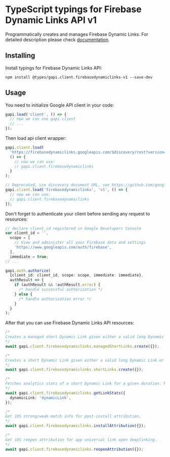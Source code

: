 # TypeScript typings for Firebase Dynamic Links API v1

Programmatically creates and manages Firebase Dynamic Links.
For detailed description please check [documentation](https://firebase.google.com/docs/dynamic-links/).

## Installing

Install typings for Firebase Dynamic Links API:

```
npm install @types/gapi.client.firebasedynamiclinks-v1 --save-dev
```

## Usage

You need to initialize Google API client in your code:

```typescript
gapi.load('client', () => {
  // now we can use gapi.client
  // ...
});
```

Then load api client wrapper:

```typescript
gapi.client.load(
  'https://firebasedynamiclinks.googleapis.com/$discovery/rest?version=v1',
  () => {
    // now we can use:
    // gapi.client.firebasedynamiclinks
  }
);
```

```typescript
// Deprecated, use discovery document URL, see https://github.com/google/google-api-javascript-client/blob/master/docs/reference.md#----gapiclientloadname----version----callback--
gapi.client.load('firebasedynamiclinks', 'v1', () => {
  // now we can use:
  // gapi.client.firebasedynamiclinks
});
```

Don't forget to authenticate your client before sending any request to resources:

```typescript
// declare client_id registered in Google Developers Console
var client_id = '',
  scope = [
    // View and administer all your Firebase data and settings
    'https://www.googleapis.com/auth/firebase',
  ],
  immediate = true;
// ...

gapi.auth.authorize(
  {client_id: client_id, scope: scope, immediate: immediate},
  authResult => {
    if (authResult && !authResult.error) {
      /* handle successful authorization */
    } else {
      /* handle authorization error */
    }
  }
);
```

After that you can use Firebase Dynamic Links API resources: <!-- TODO: make this work for multiple namespaces -->

```typescript
/*
Creates a managed short Dynamic Link given either a valid long Dynamic Link or details such as Dynamic Link domain, Android and iOS app information. The created short Dynamic Link will not expire. This differs from CreateShortDynamicLink in the following ways: - The request will also contain a name for the link (non unique name for the front end). - The response must be authenticated with an auth token (generated with the admin service account). - The link will appear in the FDL list of links in the console front end. The Dynamic Link domain in the request must be owned by requester's Firebase project.
*/
await gapi.client.firebasedynamiclinks.managedShortLinks.create({});

/*
Creates a short Dynamic Link given either a valid long Dynamic Link or details such as Dynamic Link domain, Android and iOS app information. The created short Dynamic Link will not expire. Repeated calls with the same long Dynamic Link or Dynamic Link information will produce the same short Dynamic Link. The Dynamic Link domain in the request must be owned by requester's Firebase project.
*/
await gapi.client.firebasedynamiclinks.shortLinks.create({});

/*
Fetches analytics stats of a short Dynamic Link for a given duration. Metrics include number of clicks, redirects, installs, app first opens, and app reopens.
*/
await gapi.client.firebasedynamiclinks.getLinkStats({
  dynamicLink: 'dynamicLink',
});

/*
Get iOS strong/weak-match info for post-install attribution.
*/
await gapi.client.firebasedynamiclinks.installAttribution({});

/*
Get iOS reopen attribution for app universal link open deeplinking.
*/
await gapi.client.firebasedynamiclinks.reopenAttribution({});
```
